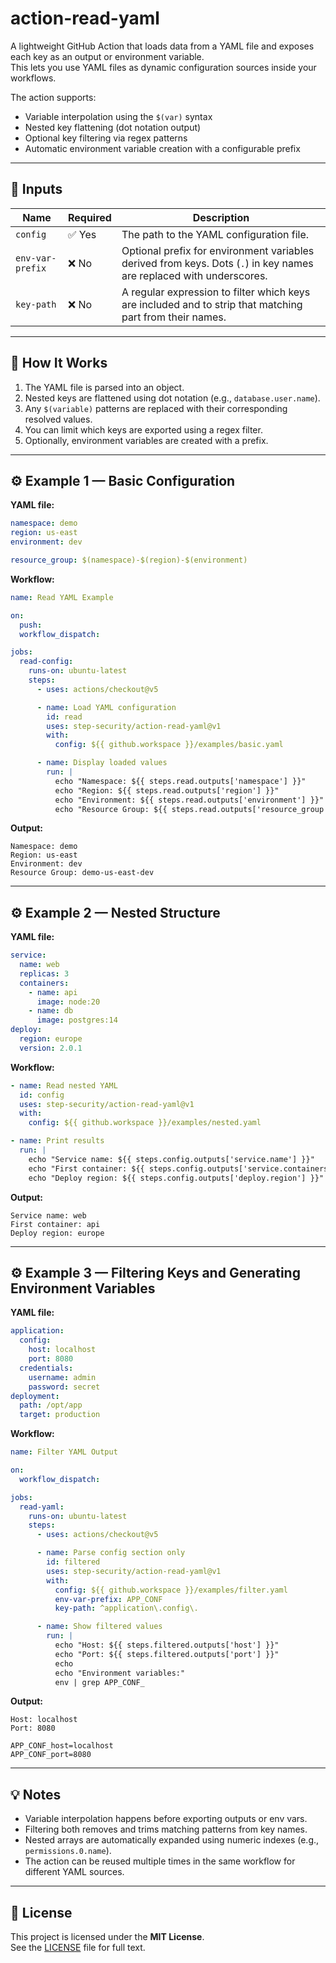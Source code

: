 # action-read-yaml

A lightweight GitHub Action that loads data from a YAML file and exposes each key as an output or environment variable.  
This lets you use YAML files as dynamic configuration sources inside your workflows.

The action supports:
- Variable interpolation using the `$(var)` syntax  
- Nested key flattening (dot notation output)  
- Optional key filtering via regex patterns  
- Automatic environment variable creation with a configurable prefix  

---

## 🔧 Inputs

| Name | Required | Description |
|------|-----------|-------------|
| `config` | ✅ Yes | The path to the YAML configuration file. |
| `env-var-prefix` | ❌ No | Optional prefix for environment variables derived from keys. Dots (`.`) in key names are replaced with underscores. |
| `key-path` | ❌ No | A regular expression to filter which keys are included and to strip that matching part from their names. |

---

## 🧠 How It Works

1. The YAML file is parsed into an object.  
2. Nested keys are flattened using dot notation (e.g., `database.user.name`).  
3. Any `$(variable)` patterns are replaced with their corresponding resolved values.  
4. You can limit which keys are exported using a regex filter.  
5. Optionally, environment variables are created with a prefix.

---

## ⚙️ Example 1 — Basic Configuration

**YAML file:**
```yaml
namespace: demo
region: us-east
environment: dev

resource_group: $(namespace)-$(region)-$(environment)
```

**Workflow:**
```yaml
name: Read YAML Example

on:
  push:
  workflow_dispatch:

jobs:
  read-config:
    runs-on: ubuntu-latest
    steps:
      - uses: actions/checkout@v5

      - name: Load YAML configuration
        id: read
        uses: step-security/action-read-yaml@v1
        with:
          config: ${{ github.workspace }}/examples/basic.yaml

      - name: Display loaded values
        run: |
          echo "Namespace: ${{ steps.read.outputs['namespace'] }}"
          echo "Region: ${{ steps.read.outputs['region'] }}"
          echo "Environment: ${{ steps.read.outputs['environment'] }}"
          echo "Resource Group: ${{ steps.read.outputs['resource_group'] }}"
```

**Output:**
```
Namespace: demo
Region: us-east
Environment: dev
Resource Group: demo-us-east-dev
```

---

## ⚙️ Example 2 — Nested Structure

**YAML file:**
```yaml
service:
  name: web
  replicas: 3
  containers:
    - name: api
      image: node:20
    - name: db
      image: postgres:14
deploy:
  region: europe
  version: 2.0.1
```

**Workflow:**
```yaml
- name: Read nested YAML
  id: config
  uses: step-security/action-read-yaml@v1
  with:
    config: ${{ github.workspace }}/examples/nested.yaml

- name: Print results
  run: |
    echo "Service name: ${{ steps.config.outputs['service.name'] }}"
    echo "First container: ${{ steps.config.outputs['service.containers.0.name'] }}"
    echo "Deploy region: ${{ steps.config.outputs['deploy.region'] }}"
```

**Output:**
```
Service name: web
First container: api
Deploy region: europe
```

---

## ⚙️ Example 3 — Filtering Keys and Generating Environment Variables

**YAML file:**
```yaml
application:
  config:
    host: localhost
    port: 8080
  credentials:
    username: admin
    password: secret
deployment:
  path: /opt/app
  target: production
```

**Workflow:**
```yaml
name: Filter YAML Output

on:
  workflow_dispatch:

jobs:
  read-yaml:
    runs-on: ubuntu-latest
    steps:
      - uses: actions/checkout@v5

      - name: Parse config section only
        id: filtered
        uses: step-security/action-read-yaml@v1
        with:
          config: ${{ github.workspace }}/examples/filter.yaml
          env-var-prefix: APP_CONF
          key-path: ^application\.config\.

      - name: Show filtered values
        run: |
          echo "Host: ${{ steps.filtered.outputs['host'] }}"
          echo "Port: ${{ steps.filtered.outputs['port'] }}"
          echo
          echo "Environment variables:"
          env | grep APP_CONF_
```

**Output:**
```
Host: localhost
Port: 8080

APP_CONF_host=localhost
APP_CONF_port=8080
```

---

## 💡 Notes

- Variable interpolation happens before exporting outputs or env vars.  
- Filtering both removes and trims matching patterns from key names.  
- Nested arrays are automatically expanded using numeric indexes (e.g., `permissions.0.name`).  
- The action can be reused multiple times in the same workflow for different YAML sources.  

---

## 🪪 License

This project is licensed under the **MIT License**.  
See the [LICENSE](LICENSE) file for full text.
